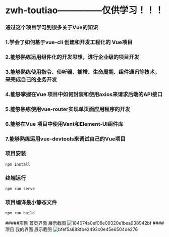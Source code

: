 # zwh-toutiao—————仅供学习！！！

### 通过这个项目学习到很多关于Vue的知识

### 1.学会了如何基于vue-cli 创建和开发工程化的 Vue项目

### 2.能够熟练运用组件化的开发思想，进行企业级的项目开发

### 3.能够熟练使用指令、侦听器、插槽、生命周期、组件通讯等技术，来完成自己的业务开发

### 4.能够掌握在Vue 项目中如何封装和使用axios来请求后端的API接口

### 5.能够熟练使用vue-router实现单页面应用程序的开发

### 6.能够在Vue 项目中使用Vant和Element-UI组件库

### 7.能够熟练运用vue-devtools来调试自己的Vue项目

### 项目安装
```
npm install
```

### 终端运行
```
npm run serve
```

### 项目编译最小静态文件
```
npm run build
```
#####项目  首页界面 展示截图
![184074a0ef08e09320e1bea938942bf](https://user-images.githubusercontent.com/105853648/191046987-7eb1f674-ace8-4e11-812f-c8e2e802a6f2.jpg)
####项目 我的界面 展示截图
![bfef5a888fbe2493c0e45e6504de276](https://user-images.githubusercontent.com/105853648/191047053-27beae0a-12d5-48ec-953b-6878127e1622.jpg)

```
